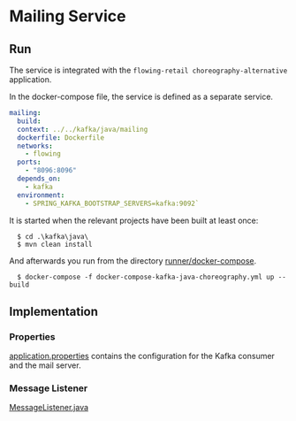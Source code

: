 # Mailing Service

## Run

The service is integrated with the `flowing-retail choreography-alternative` application. 

In the docker-compose file, the service is defined as a separate service.

```yaml
mailing:
  build:
  context: ../../kafka/java/mailing
  dockerfile: Dockerfile
  networks:
    - flowing
  ports:
    - "8096:8096"
  depends_on:
    - kafka
  environment:
    - SPRING_KAFKA_BOOTSTRAP_SERVERS=kafka:9092`
```

It is started when the relevant projects have been built at least once:

```
  $ cd .\kafka\java\
  $ mvn clean install
```

And afterwards you run from the directory [runner/docker-compose](runner/docker-compose).

```
  $ docker-compose -f docker-compose-kafka-java-choreography.yml up --build
```

## Implementation

### Properties
[application.properties](src/main/resources/application.properties) contains the configuration for the Kafka consumer and the mail server.

### Message Listener
[MessageListener.java](src/main/java/io/drop/shipping/mailing/messages/MessageListener.java) 